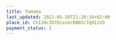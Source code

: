 ```yaml
---
title: Yamama
last_updated: 2021-05-26T21:28:34+02:00
place_id: ChIJHc3O7QcosUcRBN3c7q9IzVQ
payment_status: 2
---
```

